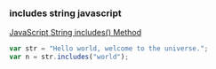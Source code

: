 ###  includes string javascript


[JavaScript String includes() Method](https://www.w3schools.com/jsref/jsref_includes.asp "JavaScript String includes() Method")


 

```js
var str = "Hello world, welcome to the universe.";
var n = str.includes("world");
```
